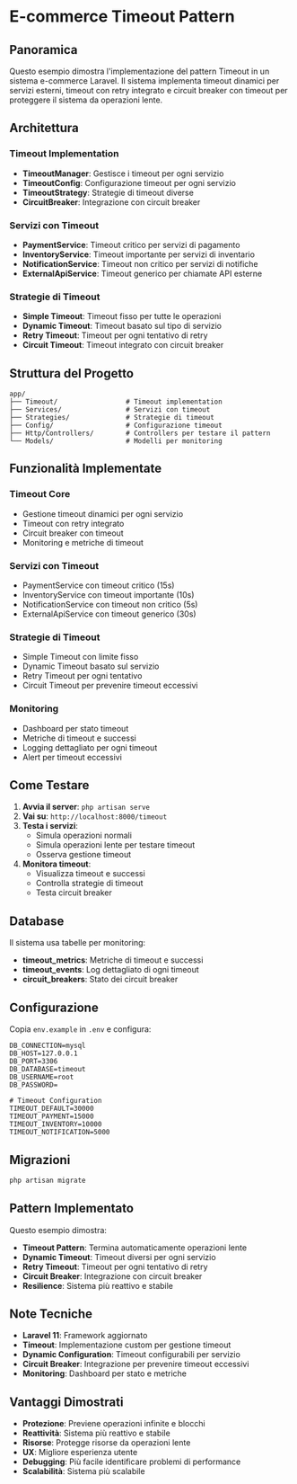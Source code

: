 # E-commerce Timeout Pattern

## Panoramica

Questo esempio dimostra l'implementazione del pattern Timeout in un sistema e-commerce Laravel. Il sistema implementa timeout dinamici per servizi esterni, timeout con retry integrato e circuit breaker con timeout per proteggere il sistema da operazioni lente.

## Architettura

### Timeout Implementation
- **TimeoutManager**: Gestisce i timeout per ogni servizio
- **TimeoutConfig**: Configurazione timeout per ogni servizio
- **TimeoutStrategy**: Strategie di timeout diverse
- **CircuitBreaker**: Integrazione con circuit breaker

### Servizi con Timeout
- **PaymentService**: Timeout critico per servizi di pagamento
- **InventoryService**: Timeout importante per servizi di inventario
- **NotificationService**: Timeout non critico per servizi di notifiche
- **ExternalApiService**: Timeout generico per chiamate API esterne

### Strategie di Timeout
- **Simple Timeout**: Timeout fisso per tutte le operazioni
- **Dynamic Timeout**: Timeout basato sul tipo di servizio
- **Retry Timeout**: Timeout per ogni tentativo di retry
- **Circuit Timeout**: Timeout integrato con circuit breaker

## Struttura del Progetto

```
app/
├── Timeout/                 # Timeout implementation
├── Services/                # Servizi con timeout
├── Strategies/              # Strategie di timeout
├── Config/                  # Configurazione timeout
├── Http/Controllers/        # Controllers per testare il pattern
└── Models/                  # Modelli per monitoring
```

## Funzionalità Implementate

### Timeout Core
-  Gestione timeout dinamici per ogni servizio
-  Timeout con retry integrato
-  Circuit breaker con timeout
-  Monitoring e metriche di timeout

### Servizi con Timeout
-  PaymentService con timeout critico (15s)
-  InventoryService con timeout importante (10s)
-  NotificationService con timeout non critico (5s)
-  ExternalApiService con timeout generico (30s)

### Strategie di Timeout
-  Simple Timeout con limite fisso
-  Dynamic Timeout basato sul servizio
-  Retry Timeout per ogni tentativo
-  Circuit Timeout per prevenire timeout eccessivi

### Monitoring
-  Dashboard per stato timeout
-  Metriche di timeout e successi
-  Logging dettagliato per ogni timeout
-  Alert per timeout eccessivi

## Come Testare

1. **Avvia il server**: `php artisan serve`
2. **Vai su**: `http://localhost:8000/timeout`
3. **Testa i servizi**:
   - Simula operazioni normali
   - Simula operazioni lente per testare timeout
   - Osserva gestione timeout
4. **Monitora timeout**:
   - Visualizza timeout e successi
   - Controlla strategie di timeout
   - Testa circuit breaker

## Database

Il sistema usa tabelle per monitoring:
- **timeout_metrics**: Metriche di timeout e successi
- **timeout_events**: Log dettagliato di ogni timeout
- **circuit_breakers**: Stato dei circuit breaker

## Configurazione

Copia `env.example` in `.env` e configura:

```env
DB_CONNECTION=mysql
DB_HOST=127.0.0.1
DB_PORT=3306
DB_DATABASE=timeout
DB_USERNAME=root
DB_PASSWORD=

# Timeout Configuration
TIMEOUT_DEFAULT=30000
TIMEOUT_PAYMENT=15000
TIMEOUT_INVENTORY=10000
TIMEOUT_NOTIFICATION=5000
```

## Migrazioni

```bash
php artisan migrate
```

## Pattern Implementato

Questo esempio dimostra:
- **Timeout Pattern**: Termina automaticamente operazioni lente
- **Dynamic Timeout**: Timeout diversi per ogni servizio
- **Retry Timeout**: Timeout per ogni tentativo di retry
- **Circuit Breaker**: Integrazione con circuit breaker
- **Resilience**: Sistema più reattivo e stabile

## Note Tecniche

- **Laravel 11**: Framework aggiornato
- **Timeout**: Implementazione custom per gestione timeout
- **Dynamic Configuration**: Timeout configurabili per servizio
- **Circuit Breaker**: Integrazione per prevenire timeout eccessivi
- **Monitoring**: Dashboard per stato e metriche

## Vantaggi Dimostrati

- **Protezione**: Previene operazioni infinite e blocchi
- **Reattività**: Sistema più reattivo e stabile
- **Risorse**: Protegge risorse da operazioni lente
- **UX**: Migliore esperienza utente
- **Debugging**: Più facile identificare problemi di performance
- **Scalabilità**: Sistema più scalabile

